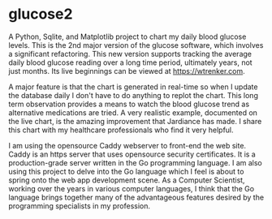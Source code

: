 # glucose2

A Python, Sqlite, and Matplotlib project to chart my daily blood glucose levels. This is the 2nd major version of the glucose software, which involves a significant refactoring. This new version supports tracking the average daily blood glucose reading over a long time period, ultimately years, not just months. Its live beginnings can be viewed at https://wtrenker.com.

A major feature is that the chart is generated in real-time so when I update the database daily I don't have to do anything to replot the chart. This long term observation provides a means to watch the blood glucose trend as alternative medications are tried. A very realistic example, documented on the live chart, is the amazing improvement that Jardiance has made. I share this chart with my healthcare professionals who find it very helpful.

I am using the opensource Caddy webserver to front-end the web site. Caddy is an https server that uses opensource security certificates.  It is a production-grade server written in the Go programming language. I am also using this project to delve into the Go language which I feel is about to spring onto the web app development scene. As a Computer Scientist, working over the years in various computer languages, I think that the Go language brings together many of the advantageous features desired by the programming specialists in my profession.

 

